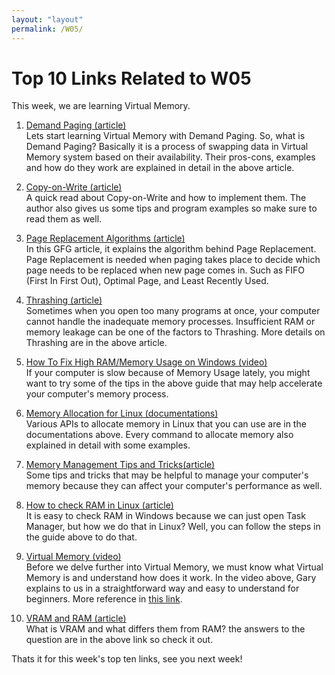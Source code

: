 ```yaml
---
layout: "layout"
permalink: /W05/
---
```


# Top 10 Links Related to W05
This week, we are learning Virtual Memory.

1. [Demand Paging (article)](http://digitalthinkerhelp.com/demand-paging-in-os-operating-system-examples-advantages-working/) <br>
   Lets start learning Virtual Memory with Demand Paging. So, what is Demand Paging? Basically it is a process of swapping data in Virtual Memory system based on their availability. Their pros-cons, examples and how do they work are explained in detail in the above article.
   
2. [Copy-on-Write (article)](https://medium.com/@arpitbhayani/copy-on-write-semantics-9538bbeb9f86) <br>
   A quick read about Copy-on-Write and how to implement them. The author also gives us some tips and program examples so make sure to read them as well.

3. [Page Replacement Algorithms (article)](https://www.geeksforgeeks.org/page-replacement-algorithms-in-operating-systems/) <br>
   In this GFG article, it explains the algorithm behind Page Replacement. Page Replacement is needed when paging takes place to decide which page needs to be replaced when new page comes in. Such as FIFO (First In First Out), Optimal Page, and Least Recently Used.

4. [Thrashing (article)](https://www.studytonight.com/operating-system/thrashing-in-operating-system) <br>
   Sometimes when you open too many programs at once, your computer cannot handle the inadequate memory processes. Insufficient RAM or memory leakage can be one of the factors to Thrashing. More details on Thrashing are in the above article.

5. [How To Fix High RAM/Memory Usage on Windows (video)](https://www.youtube.com/watch?v=osKnDbHibig) <br>
   If your computer is slow because of Memory Usage lately, you might want to try some of the tips in the above guide that may help accelerate your computer's memory process.
   
6. [Memory Allocation for Linux (documentations)](https://www.kernel.org/doc/html/latest/core-api/memory-allocation.html) <br>
   Various APIs to allocate memory in Linux that you can use are in the documentations above. Every command to allocate memory also explained in detail with some examples.

7. [Memory Management Tips and Tricks(article)](https://www.beningo.com/tips-and-tricks-7-tips-for-memory-management/) <br>
   Some tips and tricks that may be helpful to manage your computer's memory because they can affect your computer's performance as well. 

8. [How to check RAM in Linux (article)](https://devconnected.com/how-to-check-ram-on-linux/) <br>
   It is easy to check RAM in Windows because we can just open Task Manager, but how we do that in Linux? Well, you can follow the steps in the guide above to do that.

9. [Virtual Memory (video)](https://www.youtube.com/watch?v=2quKyPnUShQ) <br>
   Before we delve further into Virtual Memory, we must know what Virtual Memory is and understand how does it work. In the video above, Gary explains to us in a straightforward way and easy to understand for beginners. More reference in [this link](https://www.androidauthority.com/what-is-virtual-memory-gary-explains-747960/).
   
10. [VRAM and RAM (article)](https://www.quora.com/What-is-the-difference-between-RAM-and-VRAM-or-are-they-same) <br>
    What is VRAM and what differs them from RAM? the answers to the question are in the above link so check it out.
    
Thats it for this week's top ten links, see you next week!
   

